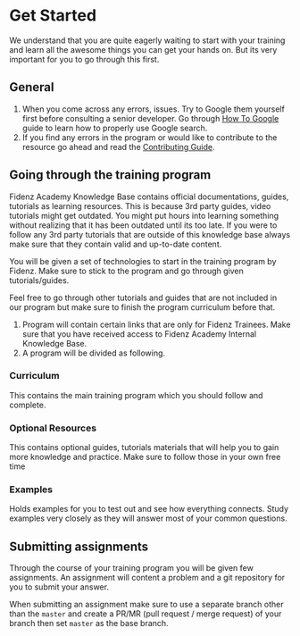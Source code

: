 # Get Started

We understand that you are quite eagerly waiting to start with your training and learn all the awesome things you can get your hands on. But its very important for you to go through this first.

## General

1. When you come across any errors, issues. Try to Google them yourself first before consulting a senior developer. Go through [How To Google](General/HOW_TO_GOOGLE.md) guide to learn how to properly use Google search.
2. If you find any errors in the program or would like to contribute to the resource go ahead and read the [Contributing Guide](CONTRIBUTING.md).

## Going through the training program

Fidenz Academy Knowledge Base contains official documentations, guides, tutorials as learning resources. This is because 3rd party guides, video tutorials might get outdated. You might put hours into learning something without realizing that it has been outdated until its too late. If you were to follow any 3rd party tutorials that are outside of this knowledge base always make sure that they contain valid and up-to-date content.

You will be given a set of technologies to start in the training program by Fidenz. Make sure to stick to the program and go through given tutorials/guides.

Feel free to go through other tutorials and guides that are not included in our program but make sure to finish the program curriculum before that.

1. Program will contain certain links that are only for Fidenz Trainees. Make sure that you have received access to Fidenz Academy Internal Knowledge Base.
2. A program will be divided as following.

### Curriculum

This contains the main training program which you should follow and complete.

### Optional Resources

This contains optional guides, tutorials materials that will help you to gain more knowledge and practice. Make sure to follow those in your own free time

### Examples

Holds examples for you to test out and see how everything connects. Study examples very closely as they will answer most of your common questions.

## Submitting assignments

Through the course of your training program you will be given few assignments. An assignment will content a problem and a git repository for you to submit your answer.

When submitting an assignment make sure to use a separate branch other than the `master` and create a PR/MR (pull request / merge request) of your branch then set `master` as the base branch.